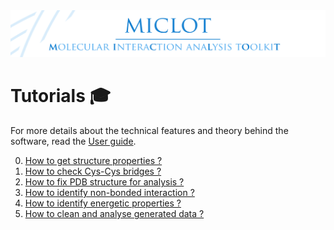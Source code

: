 <img src="../__banner.png" alt="banner" class="center">

# Tutorials :mortar_board:

For more details about the technical features and theory behind the software, read the [User guide](../User_Guide/Manual.md).

0. [How to get structure properties ?](__example_structure_properties.md)
1. [How to check Cys-Cys bridges ?](__check_cys_bridges.md)
2. [How to fix PDB structure for analysis ?](__fix_structure.md)
3. [How to identify non-bonded interaction ?](__example_identify_NB_interaction.md)
4. [How to identify energetic properties ?](__example_identify_energetic_properties.md)
5. [How to clean and analyse generated data ?](__analysis_generated_data.md)